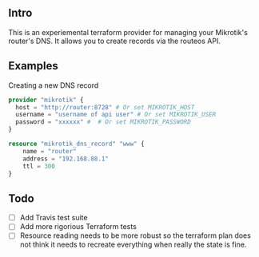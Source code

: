 ## Intro

This is an experiemental terraform provider for managing your Mikrotik's router's DNS. It allows you to create records via the routeos API.

## Examples

Creating a new DNS record

```terraform
provider "mikrotik" {
  host = "http://router:8728" # Or set MIKROTIK_HOST
  username = "username of api user" # Or set MIKROTIK_USER
  password = "xxxxxx" #  # Or set MIKROTIK_PASSWORD
}

resource "mikrotik_dns_record" "www" {
    name = "router"
    address = "192.168.88.1"
    ttl = 300
}
```

## Todo
- [ ] Add Travis test suite
- [ ] Add more rigorious Terraform tests
- [ ] Resource reading needs to be more robust so the terraform plan does not think it needs to recreate everything when really the state is fine.
